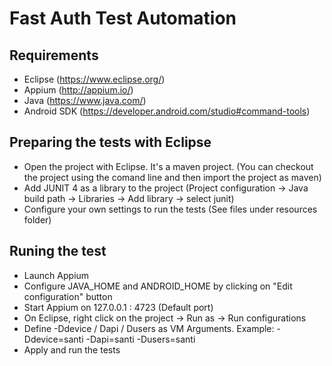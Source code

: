# Fast Auth Test Automation

## Requirements
  - Eclipse (https://www.eclipse.org/)
  - Appium (http://appium.io/)
  - Java (https://www.java.com/)
  - Android SDK (https://developer.android.com/studio#command-tools)

## Preparing the tests with Eclipse
  - Open the project with Eclipse. It's a maven project. (You can checkout the project using the comand line and then import the project as maven)
  - Add JUNIT 4 as a library to the project (Project configuration -> Java build path -> Libraries -> Add library -> select junit)
  - Configure your own settings to run the tests (See files under resources folder)
  
## Runing the test  
  - Launch Appium 
  - Configure JAVA_HOME and ANDROID_HOME by clicking on "Edit configuration" button
  - Start Appium on 127.0.0.1 : 4723 (Default port)
  - On Eclipse, right click on the project -> Run as -> Run configurations
  - Define -Ddevice / Dapi / Dusers as VM Arguments. Example:  -Ddevice=santi -Dapi=santi -Dusers=santi
  - Apply and run the tests
